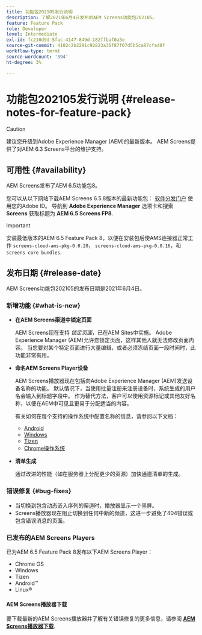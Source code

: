 ```yaml
---
title: 功能包202105发行说明
description: 了解2021年6月4日发布的AEM Screens功能包202105。
feature: Feature Pack
role: Developer
level: Intermediate
exl-id: fc210d9d-5fac-4147-849d-182ffbaf0a5e
source-git-commit: 4102c2b2291c92823a36f87f07d5b5ca87cfa48f
workflow-type: tm+mt
source-wordcount: '394'
ht-degree: 3%

---
```


# 功能包202105发行说明 {#release-notes-for-feature-pack}

>[!CAUTION]
>建议您升级到Adobe Experience Manager (AEM)的最新版本。 AEM Screens提供了对AEM 6.3 Screens平台的维护支持。

## 可用性 {#availability}

AEM Screens发布了AEM 6.5功能包8。

您可以从以下网站下载AEM Screens 6.5.8版本的最新功能包： [软件分发门户](https://experience.adobe.com/#/downloads/content/software-distribution/en/aem.html) 使用您的Adobe ID。 导航到 **Adobe Experience Manager** 选项卡和搜索 **Screens** 获取标题为 **AEM 6.5 Screens FP8**.

>[!IMPORTANT]
>安装最低版本的AEM 6.5 Feature Pack 8，以便在安装包后使AMS连接器正常工作 `screens-cloud-ams-pkg-0.0.20`， `screens-cloud-ams-pkg-0.0.16`，和 `screens core bundles`.

## 发布日期 {#release-date}

AEM Screens功能包202105的发布日期是2021年6月4日。

### 新增功能 {#what-is-new}

* **在AEM Screens渠道中锁定页面**

  AEM Screens现在支持 *锁定页面*，已在AEM Sites中实施。 Adobe Experience Manager (AEM)允许您锁定页面，这样其他人就无法修改页面内容。 当您要对某个特定页面进行大量编辑，或者必须冻结页面一段时间时，此功能非常有用。

* **命名AEM Screens Player设备**

  AEM Screens播放器现在包括向Adobe Experience Manager (AEM)发送设备名称的功能。
默认情况下，当使用批量注册来注册设备时，系统生成的用户名会输入到标题字段中。 作为替代方法，客户可以使用资源标记或其他友好名称，以便在AEM中可见且更易于分配适当的内容。

  有关如何在每个支持的操作系统中配置名称的信息，请参阅以下文档：

   * [Android](/help/user-guide/implementing-android-player.md#name-android)
   * [Windows](/help/user-guide/implementing-windows-player.md#name-windows)
   * [Tizen](/help/user-guide/tizen-player.md#name-tizen)
   * [Chrome操作系统](/help/user-guide/implementing-chrome-os-player.md#name-chrome)

* **清单生成**

  通过改进的性能（如在服务器上分配更少的资源）加快通道清单的生成。

### 错误修复 {#bug-fixes}

* 当切换到包含动态嵌入序列的渠道时，播放器显示一个黑屏。
* Screens播放器现在阻止切换到任何中断的频道，这进一步避免了404错误或包含错误消息的页面。

### 已发布的AEM Screens Players

已为AEM 6.5 Feature Pack 8发布以下AEM Screens Player：

* Chrome OS
* Windows
* Tizen
* Android™
* Linux®

#### AEM Screens播放器下载

要下载最新的AEM Screens播放器并了解有关错误修复的更多信息，请参阅 **[AEM Screens播放器下载](https://download.macromedia.com/screens/index.html)**.
